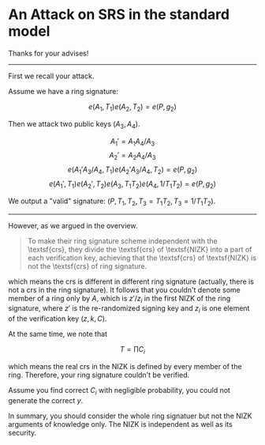 # An Attack on SRS in the standard model

Thanks for your advises!

---

First we recall your attack.

Assume we have a ring signature:

$$e(A_1,T_1)e(A_2,T_2)=e(P,g_2)$$

Then we attack two public keys $(A_3,A_4)$.

$$A_1'=A_1A_4/A_3$$
$$A_2'=A_2A_4/A_3$$
$$e(A_1'A_3/A_4,T_1)e(A_2'A_3/A_4,T_2)=e(P,g_2)$$
$$e(A_1',T_1)e(A_2',T_2)e(A_3,T_1T_2)e(A_4,1/T_1T_2)=e(P,g_2)$$

We output a "valid" signature: $(P,T_1,T_2,T_3=T_1T_2,T_3=1/T_1T_2)$.

---

However, as we argued in the overview.

> To make their ring signature scheme independent with the \textsf{crs}, they divide the \textsf{crs} of \textsf{NIZK} into a part of each verification key, achieving that the \textsf{crs} of \textsf{NIZK} is not the \textsf{crs} of ring signature.

which means the crs is different in different ring signature (actually, there is not a crs in the ring signature). It follows that you couldn't denote some member of a ring only by $A$, which is $z'/z_i$ in the first NIZK of the ring signature, where $z'$ is the re-randomized signing key and $z_i$ is one element of the verification key $(z,k,C)$.

At the same time, we note that

$$T=\prod C_i$$

which means the real crs in the NIZK is defined by every member of the ring. Therefore, your ring signature couldn't be verified.

Assume you find correct $C_i$ with negligible probability, you could not generate the correct $y$.

In summary, you should consider the whole ring signatuer but not the NIZK arguments of knowledge only. The NIZK is independent as well as its security.